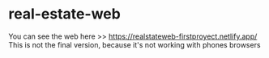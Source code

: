 # real-estate-web
You can see the web here >>  https://realstateweb-firstproyect.netlify.app/
This is not the final version, because it's not working with phones browsers
